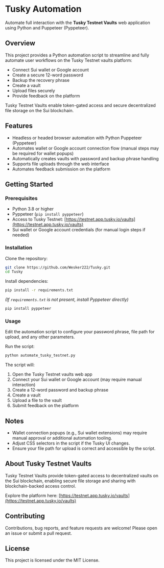 # Tusky Automation

Automate full interaction with the **Tusky Testnet Vaults** web application using Python and Puppeteer (Pyppeteer).

## Overview

This project provides a Python automation script to streamline and fully automate user workflows on the Tusky Testnet vaults platform: 

- Connect Sui wallet or Google account  
- Create a secure 12-word password  
- Backup the recovery phrase  
- Create a vault  
- Upload files securely  
- Provide feedback on the platform  

Tusky Testnet Vaults enable token-gated access and secure decentralized file storage on the Sui blockchain.

## Features

- Headless or headed browser automation with Python Puppeteer (Pyppeteer)  
- Automates wallet or Google account connection flow (manual steps may be required for wallet popups)  
- Automatically creates vaults with password and backup phrase handling  
- Supports file uploads through the web interface  
- Automates feedback submission on the platform  

## Getting Started

### Prerequisites

- Python 3.8 or higher  
- Pyppeteer (`pip install pyppeteer`)  
- Access to Tusky Testnet: [https://testnet.app.tusky.io/vaults](https://testnet.app.tusky.io/vaults)  
- Sui wallet or Google account credentials (for manual login steps if needed)  

### Installation

Clone the repository:

```bash
git clone https://github.com/Wesker222/Tusky.git
cd Tusky
```

Install dependencies:

```bash
pip install -r requirements.txt
```

*(If `requirements.txt` is not present, install Pyppeteer directly)*

```bash
pip install pyppeteer
```

### Usage

Edit the automation script to configure your password phrase, file path for upload, and any other parameters.

Run the script:

```bash
python automate_tusky_testnet.py
```

The script will:

1. Open the Tusky Testnet vaults web app  
2. Connect your Sui wallet or Google account (may require manual interaction)  
3. Create a 12-word password and backup phrase  
4. Create a vault  
5. Upload a file to the vault  
6. Submit feedback on the platform  

## Notes

- Wallet connection popups (e.g., Sui wallet extensions) may require manual approval or additional automation tooling.  
- Adjust CSS selectors in the script if the Tusky UI changes.  
- Ensure your file path for upload is correct and accessible by the script.  

## About Tusky Testnet Vaults

Tusky Testnet Vaults provide token-gated access to decentralized vaults on the Sui blockchain, enabling secure file storage and sharing with blockchain-backed access control.

Explore the platform here: [https://testnet.app.tusky.io/vaults](https://testnet.app.tusky.io/vaults)

## Contributing

Contributions, bug reports, and feature requests are welcome! Please open an issue or submit a pull request.

## License

This project is licensed under the MIT License.

